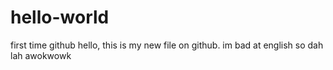 # hello-world
first time github
hello, this is my new file on github. im bad at english so dah lah awokwowk
